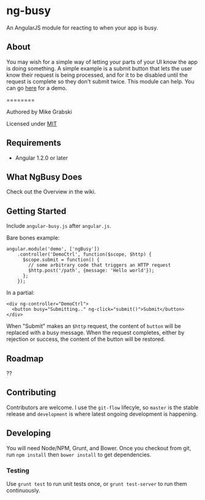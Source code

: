 ng-busy
==============

An AngularJS module for reacting to when your app is busy. 

## About

You may wish for a simple way of letting your parts of your UI know the app is doing something. A simple example is a submit button that lets the user know their request is being processed, and for it to be disabled until the request is complete so they don't submit twice. This module can help. You can go [here](http://hackedbychinese.github.io/ng-busy) for a demo.


========

Authored by Mike Grabski

Licensed under [MIT](http://www.opensource.org/licenses/mit-license.php)

## Requirements
* Angular 1.2.0 or later

## What NgBusy Does
Check out the Overview in the wiki.

## Getting Started

Include `angular-busy.js` after `angular.js`. 

Bare bones example:

    angular.module('demo', ['ngBusy'])
        .controller('DemoCtrl', function($scope, $http) {
          $scope.submit = function() {
            // some arbitrary code that triggers an HTTP request
            $http.post('/path', {message: 'Hello world'});
          };
        });


In a partial:

    <div ng-controller="DemoCtrl">
      <button busy="Submitting.." ng-click="submit()">Submit</button>
    </div>

When "Submit" makes an `$http` request, the content of `button` will be replaced with a busy message. When the request completes, either by rejection or success, the content of the button will be restored.

## Roadmap

??

## Contributing

Contributors are welcome. I use the `git-flow` lifecyle, so `master` is the stable release and `development` is where latest ongoing development is happening.

## Developing

You will need Node/NPM, Grunt, and Bower. Once you checkout from git, run `npm install` then `bower install` to get dependencies.

### Testing

Use `grunt test` to run unit tests once, or `grunt test-server` to run them continuously.
